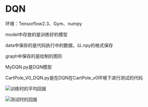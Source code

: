 # DQN

环境：Tensorflow2.3、Gym、numpy

model中存放的是训练好的模型

data中保存的是代码执行中的数据，以.npy的格式保存

graph中保存的是绘制的图形

MyDQN.py是DQN模型

CartPole_V0_DQN.py是在DQN在CartPole_v0环境下进行测试的代码

![训练时的平均回报](http://github.com/Qingrenn/ML-CV/tree/main/RL/Exercise3-DQN/graph/mean_rewards.png)

![测试时的回报](http://github.com/Qingrenn/ML-CV/tree/main/RL/Exercise3-DQN/graph/train_scores.png)
